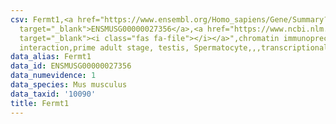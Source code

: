 ```yaml
---
csv: Fermt1,<a href="https://www.ensembl.org/Homo_sapiens/Gene/Summary?db=core;g=ENSMUSG00000027356"
  target="_blank">ENSMUSG00000027356</a>,<a href="https://www.ncbi.nlm.nih.gov/pubmed/25450459"
  target="_blank"><i class="fas fa-file"></i></a>",chromatin immunoprecipitation assay,direct
  interaction,prime adult stage, testis, Spermatocyte,,,transcriptional regulation,
data_alias: Fermt1
data_id: ENSMUSG00000027356
data_numevidence: 1
data_species: Mus musculus
data_taxid: '10090'
title: Fermt1
---
```

